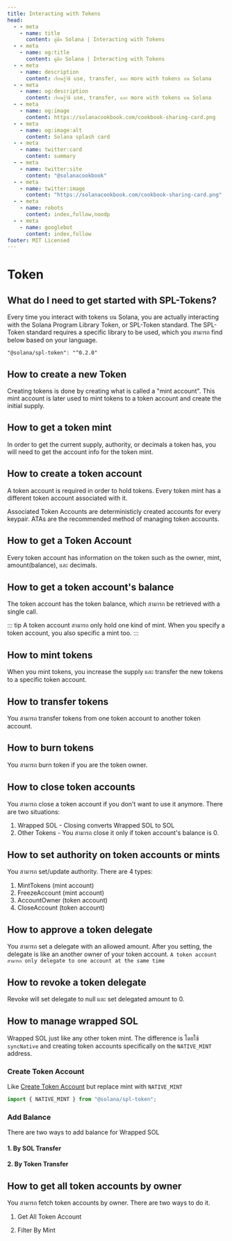 ```yaml
---
title: Interacting with Tokens
head:
  - - meta
    - name: title
      content: คู่มือ Solana | Interacting with Tokens
  - - meta
    - name: og:title
      content: คู่มือ Solana | Interacting with Tokens
  - - meta
    - name: description
      content: เรียนรู้วิธี use, transfer, และ more with tokens บน Solana
  - - meta
    - name: og:description
      content: เรียนรู้วิธี use, transfer, และ more with tokens บน Solana
  - - meta
    - name: og:image
      content: https://solanacookbook.com/cookbook-sharing-card.png
  - - meta
    - name: og:image:alt
      content: Solana splash card
  - - meta
    - name: twitter:card
      content: summary
  - - meta
    - name: twitter:site
      content: "@solanacookbook"
  - - meta
    - name: twitter:image
      content: "https://solanacookbook.com/cookbook-sharing-card.png"
  - - meta
    - name: robots
      content: index,follow,noodp
  - - meta
    - name: googlebot
      content: index,follow
footer: MIT Licensed
---
```


# Token

## What do I need to get started with SPL-Tokens?

Every time you interact with tokens บน Solana, you are actually
interacting with the Solana Program Library Token, or SPL-Token
standard. The SPL-Token standard requires a specific library to
be used, which you สามารถ find below based on your language.

<CodeGroup>
  <CodeGroupItem title="TS" active>

```
"@solana/spl-token": "^0.2.0"
```

  </CodeGroupItem>
</CodeGroup>

## How to create a new Token

Creating tokens is done by creating what is called a "mint account".
This mint account is later used to mint tokens to a token account and
create the initial supply.

<SolanaCodeGroup>
  <SolanaCodeGroupItem title="TS" active>

  <template v-slot:default>

@[code](@/code/token/create-mint-account/create-mint-account.en.ts)

  </template>

  <template v-slot:preview>

@[code](@/code/token/create-mint-account/create-mint-account.preview.en.ts)

  </template>

  </SolanaCodeGroupItem>
</SolanaCodeGroup>

## How to get a token mint

In order to get the current supply, authority, or decimals a token has,
you will need to get the account info for the token mint.

<SolanaCodeGroup>
  <SolanaCodeGroupItem title="TS" active>

  <template v-slot:default>

@[code](@/code/token/get-mint-account/get-mint-account.en.ts)

  </template>

  <template v-slot:preview>

@[code](@/code/token/get-mint-account/get-mint-account.preview.en.ts)

  </template>

  </SolanaCodeGroupItem>
</SolanaCodeGroup>

## How to create a token account

A token account is required in order to hold tokens. Every token mint
has a different token account associated with it.

Associated Token Accounts are deterministicly created
accounts for every keypair. ATAs are the recommended method
of managing token accounts.

<SolanaCodeGroup>
  <SolanaCodeGroupItem title="TS" active>

  <template v-slot:default>

@[code](@/code/token/create-token-account/ata.en.ts)

  </template>

  <template v-slot:preview>

@[code](@/code/token/create-token-account/ata.preview.en.ts)

  </template>

  </SolanaCodeGroupItem>
</SolanaCodeGroup>

## How to get a Token Account

Every token account has information on the token such as the owner,
mint, amount(balance), และ decimals.

<SolanaCodeGroup>
  <SolanaCodeGroupItem title="TS" active>

  <template v-slot:default>

@[code](@/code/token/get-token-account/get-token-account.en.ts)

  </template>

  <template v-slot:preview>

@[code](@/code/token/get-token-account/get-token-account.preview.en.ts)

  </template>

  </SolanaCodeGroupItem>
</SolanaCodeGroup>

## How to get a token account's balance

The token account has the token balance, which สามารถ be retrieved with a
single call.

<SolanaCodeGroup>
  <SolanaCodeGroupItem title="TS" active>

  <template v-slot:default>

@[code](@/code/token/get-token-balance/get-token-balance.en.ts)

  </template>

  <template v-slot:preview>

@[code](@/code/token/get-token-balance/get-token-balance.preview.en.ts)

  </template>

  </SolanaCodeGroupItem>

<SolanaCodeGroupItem title="Rust" >

  <template v-slot:default>

@[code](@/code/token/get-token-balance/get-token-balance.en.rs)

  </template>

  <template v-slot:preview>

@[code](@/code/token/get-token-balance/get-token-balance.preview.en.rs)

  </template>

  </SolanaCodeGroupItem>

</SolanaCodeGroup>

::: tip
A token account สามารถ only hold one kind of mint. When you specify a token
account, you also specific a mint too.
:::

## How to mint tokens

When you mint tokens, you increase the supply และ transfer the new tokens
to a specific token account.

<SolanaCodeGroup>
  <SolanaCodeGroupItem title="TS" active>

  <template v-slot:default>

@[code](@/code/token/mint-token/mint-token.en.ts)

  </template>

  <template v-slot:preview>

@[code](@/code/token/mint-token/mint-token.preview.en.ts)

  </template>

  </SolanaCodeGroupItem>
</SolanaCodeGroup>

## How to transfer tokens

You สามารถ transfer tokens from one token account to another token account.

<SolanaCodeGroup>
  <SolanaCodeGroupItem title="TS" active>

  <template v-slot:default>

@[code](@/code/token/transfer-token/transfer-token.en.ts)

  </template>

  <template v-slot:preview>

@[code](@/code/token/transfer-token/transfer-token.preview.en.ts)

  </template>

  </SolanaCodeGroupItem>
</SolanaCodeGroup>

## How to burn tokens

You สามารถ burn token if you are the token owner.


<SolanaCodeGroup>
  <SolanaCodeGroupItem title="TS" active>

  <template v-slot:default>

@[code](@/code/token/burn-token/burn-token.en.ts)

  </template>

  <template v-slot:preview>

@[code](@/code/token/burn-token/burn-token.preview.en.ts)

  </template>

  </SolanaCodeGroupItem>
</SolanaCodeGroup>

## How to close token accounts

You สามารถ close a token account if you don't want to use it anymore.
There are two situations:

1. Wrapped SOL - Closing converts Wrapped SOL to SOL
2. Other Tokens - You สามารถ close it only if token account's balance is 0.

<SolanaCodeGroup>
  <SolanaCodeGroupItem title="TS" active>

  <template v-slot:default>

@[code](@/code/token/close-token-account/close-token-account.en.ts)

  </template>

  <template v-slot:preview>

@[code](@/code/token/close-token-account/close-token-account.preview.en.ts)

  </template>

  </SolanaCodeGroupItem>
</SolanaCodeGroup>

## How to set authority on token accounts or mints

You สามารถ set/update authority. There are 4 types:

1. MintTokens (mint account)
2. FreezeAccount (mint account)
3. AccountOwner (token account)
4. CloseAccount (token account)

<SolanaCodeGroup>
  <SolanaCodeGroupItem title="TS" active>

  <template v-slot:default>

@[code](@/code/token/set-authority/main.en.ts)

  </template>

  <template v-slot:preview>

@[code](@/code/token/set-authority/main.preview.en.ts)

  </template>

  </SolanaCodeGroupItem>
</SolanaCodeGroup>

## How to approve a token delegate

You สามารถ set a delegate with an allowed amount. After you setting, the delegate is like an another owner of your token account. `A token account สามารถ only delegate to one account at the same time`

<SolanaCodeGroup>
  <SolanaCodeGroupItem title="TS" active>

  <template v-slot:default>

@[code](@/code/token/approve/main.en.ts)

  </template>

  <template v-slot:preview>

@[code](@/code/token/approve/main.preview.en.ts)

  </template>

  </SolanaCodeGroupItem>
</SolanaCodeGroup>

## How to revoke a token delegate

Revoke will set delegate to null และ set delegated amount to 0.

<SolanaCodeGroup>
  <SolanaCodeGroupItem title="TS" active>

  <template v-slot:default>

@[code](@/code/token/revoke/main.en.ts)

  </template>

  <template v-slot:preview>

@[code](@/code/token/revoke/main.preview.en.ts)

  </template>

  </SolanaCodeGroupItem>
</SolanaCodeGroup>

## How to manage wrapped SOL

Wrapped SOL just like any other token mint. The difference is โดยใช้ `syncNative`
and creating token accounts specifically on the `NATIVE_MINT` address.

### Create Token Account

Like [Create Token Account](#create-token-account) but replace mint with `NATIVE_MINT`

```js
import { NATIVE_MINT } from "@solana/spl-token";
```

### Add Balance

There are two ways to add balance for Wrapped SOL

#### 1. By SOL Transfer

<SolanaCodeGroup>
  <SolanaCodeGroupItem title="TS" active>

  <template v-slot:default>

@[code](@/code/token/wrapped-sol/add-balance-by-sol.en.ts)

  </template>

  <template v-slot:preview>

@[code](@/code/token/wrapped-sol/add-balance-by-sol.preview.en.ts)

  </template>

  </SolanaCodeGroupItem>
</SolanaCodeGroup>

#### 2. By Token Transfer

<SolanaCodeGroup>
  <SolanaCodeGroupItem title="TS" active>

  <template v-slot:default>

@[code](@/code/token/wrapped-sol/add-balance-by-token.en.ts)

  </template>

  <template v-slot:preview>

@[code](@/code/token/wrapped-sol/add-balance-by-token.preview.en.ts)

  </template>

  </SolanaCodeGroupItem>
</SolanaCodeGroup>

## How to get all token accounts by owner

You สามารถ fetch token accounts by owner. There are two ways to do it.

1. Get All Token Account

<SolanaCodeGroup>
  <SolanaCodeGroupItem title="TS" active>

  <template v-slot:default>

@[code](@/code/token/get-token-account-by-owner/all.en.ts)

  </template>

  <template v-slot:preview>

@[code](@/code/token/get-token-account-by-owner/all.preview.en.ts)

  </template>

  </SolanaCodeGroupItem>
</SolanaCodeGroup>

2. Filter By Mint

<SolanaCodeGroup>
  <SolanaCodeGroupItem title="TS" active>

  <template v-slot:default>

@[code](@/code/token/get-token-account-by-owner/by-mint.en.ts)

  </template>

  <template v-slot:preview>

@[code](@/code/token/get-token-account-by-owner/by-mint.preview.en.ts)

  </template>

  </SolanaCodeGroupItem>
</SolanaCodeGroup>